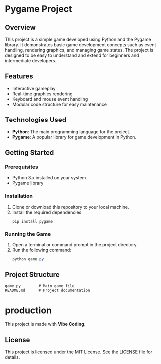 # Pygame Project

## Overview
This project is a simple game developed using Python and the Pygame library. It demonstrates basic game development concepts such as event handling, rendering graphics, and managing game states. The project is designed to be easy to understand and extend for beginners and intermediate developers.

## Features
- Interactive gameplay
- Real-time graphics rendering
- Keyboard and mouse event handling
- Modular code structure for easy maintenance

## Technologies Used
- **Python**: The main programming language for the project.
- **Pygame**: A popular library for game development in Python.

## Getting Started

### Prerequisites
- Python 3.x installed on your system
- Pygame library

### Installation
1. Clone or download this repository to your local machine.
2. Install the required dependencies:
   ```powershell
   pip install pygame
   ```

### Running the Game
1. Open a terminal or command prompt in the project directory.
2. Run the following command:
   ```powershell
   python game.py
   ```

## Project Structure
```
game.py        # Main game file
README.md      # Project documentation
```
# production
This project is made with **Vibe Coding**.

## License
This project is licensed under the MIT License. See the LICENSE file for details.
